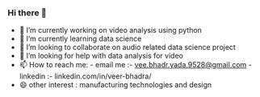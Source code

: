 ### Hi there 👋

<!--
**Veerbhadrayadav/Veerbhadrayadav** is a ✨ _special_ ✨ repository because its `README.md` (this file) appears on your GitHub profile.

Here are some ideas to get you started:
-->
- 🔭 I’m currently working on video analysis using python
- 🌱 I’m currently learning data science
- 👯 I’m looking to collaborate on audio related data science project
- 🤔 I’m looking for help with data analysis for video
- 📫 How to reach me: 
      - email me :- vee.bhadr.yada.9528@gmail.com
      - linkedin :- linkedin.com/in/veer-bhadra/
- 😄 other interest :
      manufacturing technologies and design 


